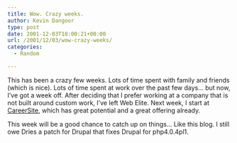 ```yaml
---
title: Wow. Crazy weeks.
author: Kevin Dangoor
type: post
date: 2001-12-03T18:00:21+00:00
url: /2001/12/03/wow-crazy-weeks/
categories:
  - Random

---
```

This has been a crazy few weeks. Lots of time spent with family and friends (which is nice). Lots of time spent at work over the past few days&#8230; but now, I&#8217;ve got a week off. After deciding that I prefer working at a company that is not built around custom work, I&#8217;ve left Web Elite. Next week, I start at [CareerSite][1], which has great potential and a great offering already.
  
<!--more-->


  
This week will be a good chance to catch up on things&#8230; Like this blog. I still owe Dries a patch for Drupal that fixes Drupal for php4.0.4pl1.

 [1]: http://www.careersite.com